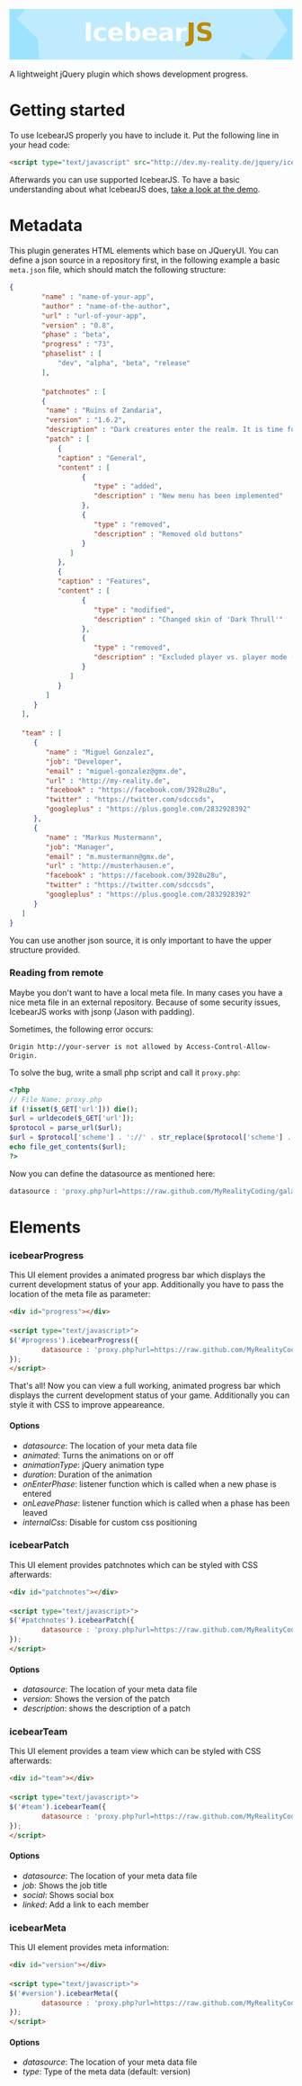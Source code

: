 ![icebearJS](icebearjs-head.png)

A lightweight jQuery plugin which shows development progress.

Getting started
===

To use IcebearJS properly you have to include it. Put the following line in your head code:

```html
<script type="text/javascript" src="http://dev.my-reality.de/jquery/icebearjs/1.1/jquery.icebearjs.min.js"></script>
```

Afterwards you can use supported IcebearJS. To have a basic understanding about what IcebearJS does, [take a look at the demo](http://dev.my-reality.de/jquery/icebearjs/demo/).

Metadata
===

This plugin generates HTML elements which base on JQueryUI. You can define a json source in a repository first, in the following example a basic ```meta.json``` file, which should match the following structure:

```json
{
        "name" : "name-of-your-app",
        "author" : "name-of-the-author",
        "url" : "url-of-your-app",
        "version" : "0.8",
        "phase" : "beta",
        "progress" : "73",
        "phaselist" : [
            "dev", "alpha", "beta", "release"
        ],
                
        "patchnotes" : [
        {
         "name" : "Ruins of Zandaria",
         "version" : "1.6.2",
         "description" : "Dark creatures enter the realm. It is time for a new battle!",
         "patch" : [
            {
            "caption" : "General",
            "content" : [
                  {
                     "type" : "added",
                     "description" : "New menu has been implemented"
                  },
                  {
                     "type" : "removed",
                     "description" : "Removed old buttons"
                  }
               ]
            },
            {
            "caption" : "Features",
            "content" : [
                  {
                     "type" : "modified",
                     "description" : "Changed skin of 'Dark Thrull'"
                  },
                  {
                     "type" : "removed",
                     "description" : "Excluded player vs. player mode (PVP)"
                  }
               ]
            }
         ]
      }
   ],
           
   "team" : [
      {
         "name" : "Miguel Gonzalez",
         "job": "Developer",
         "email" : "miguel-gonzalez@gmx.de",
         "url" : "http://my-reality.de",
         "facebook" : "https://facebook.com/3928u28u",
         "twitter" : "https://twitter.com/sdccsds",
         "googleplus" : "https://plus.google.com/2832928392"
      },
      {
         "name" : "Markus Mustermann",
         "job": "Manager",
         "email" : "m.mustermann@gmx.de",
         "url" : "http://musterhausen.e",
         "facebook" : "https://facebook.com/3928u28u",
         "twitter" : "https://twitter.com/sdccsds",
         "googleplus" : "https://plus.google.com/2832928392"
      }
   ]
}
```

You can use another json source, it is only important to have the upper structure provided.

### Reading from remote

Maybe you don't want to have a local meta file. In many cases you have a nice meta file in an external repository. Because of some security issues, IcebearJS works with jsonp (Jason with padding).

Sometimes, the following error occurs:

```text
Origin http://your-server is not allowed by Access-Control-Allow-Origin.
```

To solve the bug, write a small php script and call it ```proxy.php```:
```php
<?php
// File Name: proxy.php
if (!isset($_GET['url'])) die();
$url = urldecode($_GET['url']);
$protocol = parse_url($url);
$url = $protocol['scheme'] . '://' . str_replace($protocol['scheme'] . '://', '', $url);
echo file_get_contents($url);
?>
```

Now you can define the datasource as mentioned here:
```javascript
datasource : 'proxy.php?url=https://raw.github.com/MyRealityCoding/galacticum/master/res/meta.json'
```

Elements
===

### icebearProgress

This UI element provides a animated progress bar which displays the current development status of your app. Additionally you have to pass the location of the meta file as parameter:

```html
<div id="progress"></div>

<script type="text/javascript>">
$('#progress').icebearProgress({
        datasource : 'proxy.php?url=https://raw.github.com/MyRealityCoding/galacticum/master/res/meta.json'
});
</script>
```
That's all! Now you can view a full working, animated progress bar which displays the current development status of your game. Additionally you can style it with CSS to improve appeareance.

#### Options

 * *datasource*: The location of your meta data file
 * *animated*: Turns the animations on or off
 * *animationType*: jQuery animation type
 * *duration*: Duration of the animation
 * *onEnterPhase*: listener function which is called when a new phase is entered
 * *onLeavePhase*: listener function which is called when a phase has been leaved
 * *internalCss*: Disable for custom css positioning

### icebearPatch

This UI element provides patchnotes which can be styled with CSS afterwards:

```html
<div id="patchnotes"></div>

<script type="text/javascript>">
$('#patchnotes').icebearPatch({
        datasource : 'proxy.php?url=https://raw.github.com/MyRealityCoding/galacticum/master/res/meta.json'
});
</script>
```

#### Options

 * *datasource*: The location of your meta data file
 * *version*: Shows the version of the patch
 * *description*: shows the description of a patch
 
### icebearTeam

This UI element provides a team view which can be styled with CSS afterwards:

```html
<div id="team"></div>

<script type="text/javascript>">
$('#team').icebearTeam({
        datasource : 'proxy.php?url=https://raw.github.com/MyRealityCoding/galacticum/master/res/meta.json'
});
</script>
```

#### Options

 * *datasource*: The location of your meta data file
 * *job*: Shows the job title
 * *social*: Shows social box
 * *linked*: Add a link to each member
 
### icebearMeta

This UI element provides meta information:

```html
<div id="version"></div>

<script type="text/javascript>">
$('#version').icebearMeta({
        datasource : 'proxy.php?url=https://raw.github.com/MyRealityCoding/galacticum/master/res/meta.json'
});
</script>
```

#### Options

 * *datasource*: The location of your meta data file
 * *type*: Type of the meta data (default: version)
